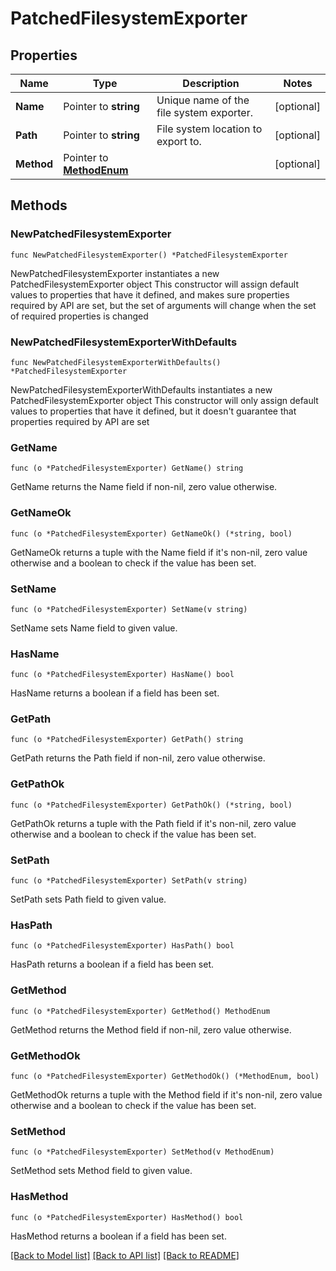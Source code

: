 # PatchedFilesystemExporter

## Properties

Name | Type | Description | Notes
------------ | ------------- | ------------- | -------------
**Name** | Pointer to **string** | Unique name of the file system exporter. | [optional] 
**Path** | Pointer to **string** | File system location to export to. | [optional] 
**Method** | Pointer to [**MethodEnum**](MethodEnum.md) |  | [optional] 

## Methods

### NewPatchedFilesystemExporter

`func NewPatchedFilesystemExporter() *PatchedFilesystemExporter`

NewPatchedFilesystemExporter instantiates a new PatchedFilesystemExporter object
This constructor will assign default values to properties that have it defined,
and makes sure properties required by API are set, but the set of arguments
will change when the set of required properties is changed

### NewPatchedFilesystemExporterWithDefaults

`func NewPatchedFilesystemExporterWithDefaults() *PatchedFilesystemExporter`

NewPatchedFilesystemExporterWithDefaults instantiates a new PatchedFilesystemExporter object
This constructor will only assign default values to properties that have it defined,
but it doesn't guarantee that properties required by API are set

### GetName

`func (o *PatchedFilesystemExporter) GetName() string`

GetName returns the Name field if non-nil, zero value otherwise.

### GetNameOk

`func (o *PatchedFilesystemExporter) GetNameOk() (*string, bool)`

GetNameOk returns a tuple with the Name field if it's non-nil, zero value otherwise
and a boolean to check if the value has been set.

### SetName

`func (o *PatchedFilesystemExporter) SetName(v string)`

SetName sets Name field to given value.

### HasName

`func (o *PatchedFilesystemExporter) HasName() bool`

HasName returns a boolean if a field has been set.

### GetPath

`func (o *PatchedFilesystemExporter) GetPath() string`

GetPath returns the Path field if non-nil, zero value otherwise.

### GetPathOk

`func (o *PatchedFilesystemExporter) GetPathOk() (*string, bool)`

GetPathOk returns a tuple with the Path field if it's non-nil, zero value otherwise
and a boolean to check if the value has been set.

### SetPath

`func (o *PatchedFilesystemExporter) SetPath(v string)`

SetPath sets Path field to given value.

### HasPath

`func (o *PatchedFilesystemExporter) HasPath() bool`

HasPath returns a boolean if a field has been set.

### GetMethod

`func (o *PatchedFilesystemExporter) GetMethod() MethodEnum`

GetMethod returns the Method field if non-nil, zero value otherwise.

### GetMethodOk

`func (o *PatchedFilesystemExporter) GetMethodOk() (*MethodEnum, bool)`

GetMethodOk returns a tuple with the Method field if it's non-nil, zero value otherwise
and a boolean to check if the value has been set.

### SetMethod

`func (o *PatchedFilesystemExporter) SetMethod(v MethodEnum)`

SetMethod sets Method field to given value.

### HasMethod

`func (o *PatchedFilesystemExporter) HasMethod() bool`

HasMethod returns a boolean if a field has been set.


[[Back to Model list]](../README.md#documentation-for-models) [[Back to API list]](../README.md#documentation-for-api-endpoints) [[Back to README]](../README.md)


